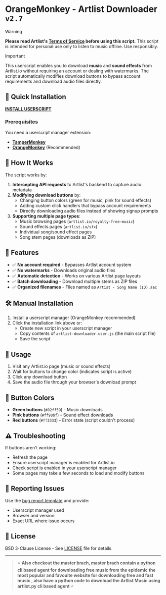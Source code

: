 # OrangeMonkey - Artlist Downloader **`v2.7`**

> [!WARNING]
> **Please read Artlist's [Terms of Service](https://artlist.io/help-center/privacy-terms/terms-of-use/) before using this script.**
> This script is intended for personal use only to listen to music offline. Use responsibly.

> [!IMPORTANT]
> This userscript enables you to download **music** and **sound effects** from Artlist.io without requiring an account or dealing with watermarks. The script automatically modifies download buttons to bypass account requirements and download audio files directly.

## 🚀 Quick Installation

[**INSTALL USERSCRIPT**](https://github.com/sulmanfarooqq/OrangeMonkey/raw/main/artlist-downloader.user.js)

### Prerequisites
You need a userscript manager extension:

- **[TamperMonkey](https://chromewebstore.google.com/detail/tampermonkey/dhdgffkkebhmkfjojejmpbldmpobfkfo)**
- **[OrangeMonkey](https://chromewebstore.google.com/detail/orangemonkey/ekmeppjgajofkpiofbebgcbohbmfldaf)** (Recommended)

## 📖 How It Works

The script works by:

1. **Intercepting API requests** to Artlist's backend to capture audio metadata
2. **Modifying download buttons** by:
   - Changing button colors (green for music, pink for sound effects)
   - Adding custom click handlers that bypass account requirements
   - Directly downloading audio files instead of showing signup prompts
3. **Supporting multiple page types**:
   - Music browsing pages (`artlist.io/royalty-free-music`)
   - Sound effects pages (`artlist.io/sfx`)
   - Individual song/sound effect pages
   - Song stem pages (downloads as ZIP)

## 🎯 Features

- ✅ **No account required** - Bypasses Artlist account system
- ✅ **No watermarks** - Downloads original audio files
- ✅ **Automatic detection** - Works on various Artlist page layouts
- ✅ **Batch downloading** - Download multiple stems as ZIP files
- ✅ **Organized filenames** - Files named as `Artist - Song Name (ID).aac`

## 🛠️ Manual Installation

1. Install a userscript manager (OrangeMonkey recommended)
2. Click the installation link above or:
   - Create new script in your userscript manager
   - Copy contents of `artlist-downloader.user.js` (the main script file)
   - Save the script

## 🔧 Usage

1. Visit any Artlist.io page (music or sound effects)
2. Wait for buttons to change color (indicates script is active)
3. Click any download button
4. Save the audio file through your browser's download prompt

## 🎨 Button Colors

- **Green buttons** (`#82ff59`) - Music downloads
- **Pink buttons** (`#ff90bf`) - Sound effect downloads  
- **Red buttons** (`#ff3333`) - Error state (script couldn't process)

## ⚠️ Troubleshooting

If buttons aren't working:
- Refresh the page
- Ensure userscript manager is enabled for Artlist.io
- Check script is enabled in your userscript manager
- Some pages may take a few seconds to load and modify buttons

## 🐛 Reporting Issues

Use the [bug report template](.github/ISSUE_TEMPLATE/bug-report.md) and provide:
- Userscript manager used
- Browser and version
- Exact URL where issue occurs

## 📄 License

BSD 3-Clause License - See [LICENSE](LICENSE) file for details.

---

> ⭐ **Also checkout the master brach, master brach contain a python cli based agent for downloading free music from the epidemic the most popular and favouite website for downloading free and fast music , also have a python code to download the Artlist Music using artlist.py cli based agent** ⭐
